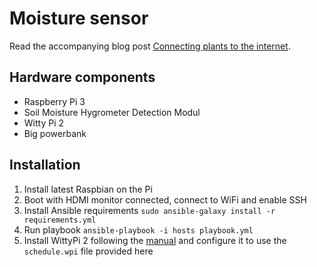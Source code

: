 # Moisture sensor

Read the accompanying blog post [Connecting plants to the internet](https://zee.cz/2017/07/connecting-plants-to-the-internet/).

## Hardware components

- Raspberry Pi 3
- Soil Moisture Hygrometer Detection Modul
- Witty Pi 2
- Big powerbank


## Installation

1. Install latest Raspbian on the Pi
1. Boot with HDMI monitor connected, connect to WiFi and enable SSH 
1. Install Ansible requirements `sudo ansible-galaxy install -r requirements.yml`
1. Run playbook `ansible-playbook -i hosts playbook.yml`
1. Install WittyPi 2 following the [manual](http://www.uugear.com/doc/WittyPi2_UserManual.pdf) and configure it to use the `schedule.wpi` file provided here

